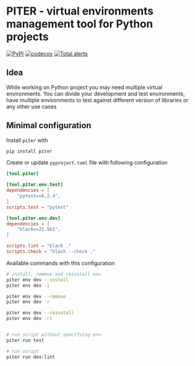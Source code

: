 # PITER - virtual environments management tool for Python projects

[![PyPI](https://img.shields.io/pypi/v/piter)](https://pypi.org/project/piter/)
[![codecov](https://codecov.io/gh/mishankov/piter/branch/main/graph/badge.svg?token=13EL00ZJO9)](https://codecov.io/gh/mishankov/piter)
[![Total alerts](https://img.shields.io/lgtm/alerts/g/mishankov/piter.svg?logo=lgtm&logoWidth=18)](https://lgtm.com/projects/g/mishankov/piter/alerts/)

## Idea
While working on Python project you may need multiple virtual environments. You can divide your development and test environments, have multiple environments to test against different version of libraries or any other use cases

## Minimal configuration

Install `piter` with

```bash
pip install piter
```

Create or update `pyproject.toml` file with following configuration

```toml
[tool.piter]

[tool.piter.env.test]
dependencies = [
	"pytest==6.2.4", 
]
scripts.test = "pytest"

[tool.piter.env.dev]
dependencies = [
	"black==21.5b1",
]

scripts.lint = "black ."
scripts.check = "black --check ."
```

Available commands with this configuration

```bash
# install, remove and reinstall env 
piter env dev --install
piter env dev -i

piter env dev --remove
piter env dev -r

piter env dev --reinstall
piter env dev -ri


# run script without specifying env
piter run test

# run script
piter run dev:lint
```
